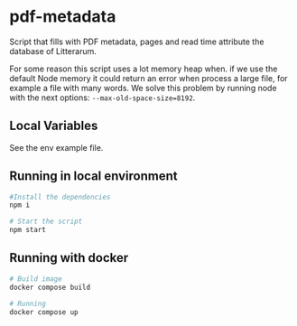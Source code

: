 # pdf-metadata

Script that fills with PDF metadata, pages and read time attribute the database of Litterarum.

For some reason this script uses a lot memory heap when. if we use the default Node memory it could return an error when process a large file, for example a file with many words. We solve this problem by running node with the next options: `--max-old-space-size=8192`.

## Local Variables

See the env example file.

## Running in local environment

```bash
#Install the dependencies
npm i 

# Start the script
npm start
```

## Running with docker

```bash
# Build image 
docker compose build

# Running 
docker compose up
```
